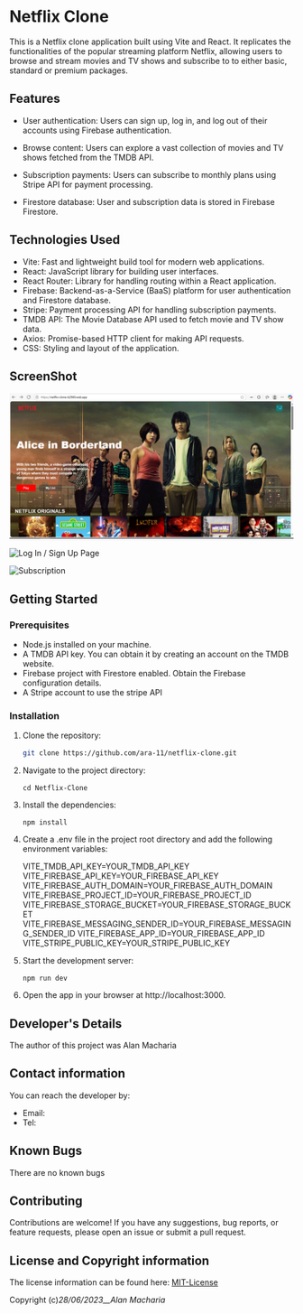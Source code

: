 # Netflix Clone

This is a Netflix clone application built using Vite and React. It replicates the functionalities of the popular streaming platform Netflix, allowing users to browse and stream movies and TV shows and subscribe to to either basic, standard or premium packages.

## Features

- User authentication: Users can sign up, log in, and log out of their accounts using Firebase authentication.

- Browse content: Users can explore a vast collection of movies and TV shows fetched from the TMDB API.

- Subscription payments: Users can subscribe to monthly plans using Stripe API for payment processing.

- Firestore database: User and subscription data is stored in Firebase Firestore.

## Technologies Used

- Vite: Fast and lightweight build tool for modern web applications.
- React: JavaScript library for building user interfaces.
- React Router: Library for handling routing within a React application.
- Firebase: Backend-as-a-Service (BaaS) platform for user authentication and Firestore database.
- Stripe: Payment processing API for handling subscription payments.
- TMDB API: The Movie Database API used to fetch movie and TV show data.
- Axios: Promise-based HTTP client for making API requests.
- CSS: Styling and layout of the application.

## ScreenShot

![Home Page](/src/assets/home.png)

![Log In / Sign Up Page ](/src/assets/login.png)

![Subscription](/src/assets/subscription.png)

## Getting Started

### Prerequisites

- Node.js installed on your machine.
- A TMDB API key. You can obtain it by creating an account on the TMDB website.
- Firebase project with Firestore enabled. Obtain the Firebase configuration details.
- A Stripe account to use the stripe API

### Installation

1. Clone the repository:

   ```bash
   git clone https://github.com/ara-11/netflix-clone.git
   ```

2. Navigate to the project directory:

   ```
   cd Netflix-Clone
   ```

3. Install the dependencies:

   ```
   npm install
   ```

4. Create a .env file in the project root directory and add the following environment variables:

   VITE_TMDB_API_KEY=YOUR_TMDB_API_KEY
   VITE_FIREBASE_API_KEY=YOUR_FIREBASE_API_KEY
   VITE_FIREBASE_AUTH_DOMAIN=YOUR_FIREBASE_AUTH_DOMAIN
   VITE_FIREBASE_PROJECT_ID=YOUR_FIREBASE_PROJECT_ID
   VITE_FIREBASE_STORAGE_BUCKET=YOUR_FIREBASE_STORAGE_BUCKET
   VITE_FIREBASE_MESSAGING_SENDER_ID=YOUR_FIREBASE_MESSAGING_SENDER_ID
   VITE_FIREBASE_APP_ID=YOUR_FIREBASE_APP_ID
   VITE_STRIPE_PUBLIC_KEY=YOUR_STRIPE_PUBLIC_KEY

5. Start the development server:

   ```
   npm run dev
   ```

6. Open the app in your browser at http://localhost:3000.

## Developer's Details

The author of this project was Alan Macharia

## Contact information

You can reach the developer by:

- Email:
- Tel: 

## Known Bugs

There are no known bugs

## Contributing

Contributions are welcome! If you have any suggestions, bug reports, or feature requests, please open an issue or submit a pull request.

## License and Copyright information

The license information can be found here: [MIT-License](https://opensource.org/licenses/MIT)

Copyright (c)_28/06/2023\_\_Alan Macharia_
